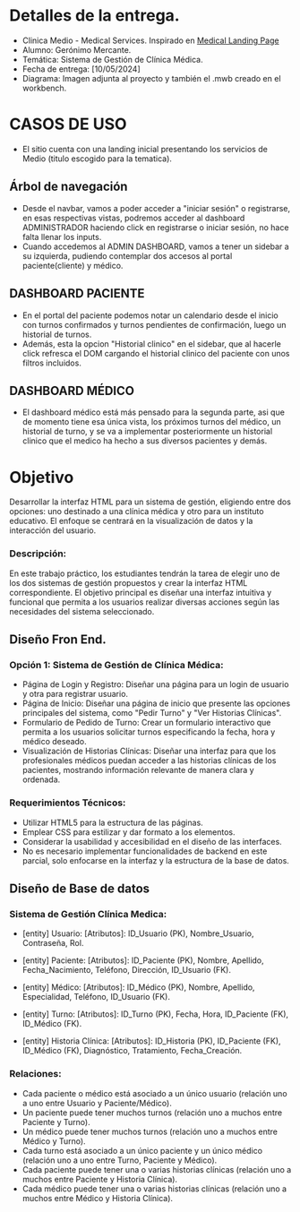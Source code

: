 # Detalles de la entrega.
- Clinica Medio - Medical Services. Inspirado en [Medical Landing Page](#https://www.behance.net/gallery/184690023/Medical-landing-page-website?tracking_source=search_projects|+medical+website&l=114)
- Alumno: Gerónimo Mercante.
- Temática: Sistema de Gestión de Clínica Médica.
- Fecha de entrega: [10/05/2024]
- Diagrama: Imagen adjunta al proyecto y también el .mwb creado en el workbench.

# CASOS DE USO #
- El sitio cuenta con una landing inicial presentando los servicios de Medio (titulo escogido para la tematica).
## Árbol de navegación
- Desde el navbar, vamos a poder acceder a "iniciar sesión" o registrarse, en esas respectivas vistas, podremos acceder al dashboard ADMINISTRADOR haciendo click
en registrarse o iniciar sesión, no hace falta llenar los inputs.
- Cuando accedemos al ADMIN DASHBOARD, vamos a tener un sidebar a su izquierda, pudiendo contemplar dos accesos al portal paciente(cliente) y médico. 
## DASHBOARD PACIENTE
- En el portal del paciente podemos notar un calendario desde el inicio con turnos confirmados y turnos pendientes de confirmación, luego un historial de turnos.
- Además, esta la opcion "Historial clinico" en el sidebar, que al hacerle click refresca el DOM cargando el historial clinico del paciente con unos filtros incluidos.
## DASHBOARD MÉDICO
- El dashboard médico está más pensado para la segunda parte, asi que de momento tiene esa única vista, los próximos turnos del médico, un historial de turno, y se va 
a implementar posteriormente un historial clinico que el medico ha hecho a sus diversos pacientes y demás.

# Objetivo
  Desarrollar la interfaz HTML para un sistema de gestión, eligiendo entre dos opciones: uno
  destinado a una clínica médica y otro para un instituto educativo. El enfoque se centrará en la
  visualización de datos y la interacción del usuario.

### Descripción:
  En este trabajo práctico, los estudiantes tendrán la tarea de elegir uno de los dos sistemas
  de gestión propuestos y crear la interfaz HTML correspondiente. El objetivo principal es
  diseñar una interfaz intuitiva y funcional que permita a los usuarios realizar diversas
  acciones según las necesidades del sistema seleccionado.

## Diseño Fron End.

### Opción 1: Sistema de Gestión de Clínica Médica:
- Página de Login y Registro: Diseñar una página para un login de usuario y otra para registrar usuario.
- Página de Inicio: Diseñar una página de inicio que presente las opciones principales del sistema, como "Pedir Turno" y "Ver Historias Clínicas".
- Formulario de Pedido de Turno: Crear un formulario interactivo que permita a los usuarios solicitar turnos especificando la fecha, hora y médico deseado.
- Visualización de Historias Clínicas: Diseñar una interfaz para que los profesionales médicos puedan acceder a las historias clínicas de los pacientes, mostrando información relevante de manera clara y ordenada.

### Requerimientos Técnicos:
- Utilizar HTML5 para la estructura de las páginas.
- Emplear CSS para estilizar y dar formato a los elementos.
- Considerar la usabilidad y accesibilidad en el diseño de las interfaces.
- No es necesario implementar funcionalidades de backend en este parcial, solo
enfocarse en la interfaz y la estructura de la base de datos.

## Diseño de Base de datos 

###  Sistema de Gestión Clínica Medica:
 - [entity] Usuario:
        [Atributos]: ID_Usuario (PK), Nombre_Usuario, Contraseña, Rol.

 - [entity] Paciente:
        [Atributos]: ID_Paciente (PK), Nombre, Apellido, Fecha_Nacimiento, Teléfono, Dirección, ID_Usuario (FK).

 - [entity] Médico:
        [Atributos]: ID_Médico (PK), Nombre, Apellido, Especialidad, Teléfono, ID_Usuario (FK).

 - [entity] Turno:
        [Atributos]: ID_Turno (PK), Fecha, Hora, ID_Paciente (FK), ID_Médico (FK).

 - [entity] Historia Clínica:
        [Atributos]: ID_Historia (PK), ID_Paciente (FK), ID_Médico (FK), Diagnóstico, Tratamiento, Fecha_Creación.

### Relaciones:
- Cada paciente o médico está asociado a un único usuario (relación uno a uno entre Usuario y Paciente/Médico).
- Un paciente puede tener muchos turnos (relación uno a muchos entre Paciente y Turno).
- Un médico puede tener muchos turnos (relación uno a muchos entre Médico y Turno).
- Cada turno está asociado a un único paciente y un único médico (relación uno a uno entre Turno, Paciente y Médico).
- Cada paciente puede tener una o varias historias clínicas (relación uno a muchos entre Paciente y Historia Clínica).
- Cada médico puede tener una o varias historias clínicas (relación uno a muchos entre Médico y Historia Clínica).

